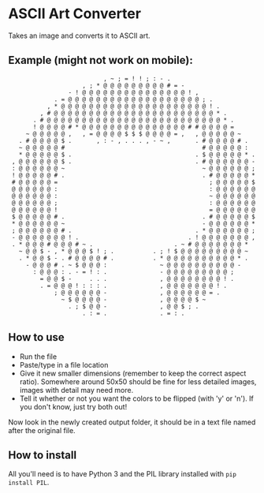 # ASCII Art Converter

Takes an image and converts it to ASCII art.

## Example (might not work on mobile):
```
                           , ~ ; = ! ! ; : - .                        
                     , ; * @ @ @ @ @ @ @ @ @ # = -                    
                 - ! @ @ @ @ @ @ @ @ @ @ @ @ @ @ @ ! ,                
             . = @ @ @ @ @ @ @ @ @ @ @ @ @ @ @ @ @ @ @ ; .            
           , * @ @ @ @ @ @ @ @ @ @ @ @ @ @ @ @ @ @ @ @ @ ! .          
         , # @ @ @ @ @ @ @ @ @ @ @ @ @ @ @ @ @ @ @ @ @ @ @ * .        
       . # @ @ @ @ @ @ @ @ @ @ @ @ @ @ @ @ @ @ @ @ @ @ @ @ @ * .      
       ! @ @ @ @ # * @ @ @ @ @ @ @ @ @ @ @ @ @ @ @ # # @ @ @ @ =      
     ~ @ @ @ @ @ ,   , = @ @ @ @ $ $ $ @ @ @ @ = ,   , @ @ @ @ @ ~    
   . # @ @ @ @ $ .       , : - , . . . , - ~ ,       . # @ @ @ @ # .  
   ~ @ @ @ @ @ #                                       # @ @ @ @ @ :  
   * @ @ @ @ @ $ .                                   . $ @ @ @ @ @ * .
 , @ @ @ @ @ @ $ .                                   . # @ @ @ @ @ @ -
 : @ @ @ @ @ @ ~                                       ~ @ @ @ @ @ @ ;
 ! @ @ @ @ @ # .                                       . # @ @ @ @ @ *
 # @ @ @ @ @ =                                           ; @ @ @ @ @ $
 @ @ @ @ @ @ :                                           : @ @ @ @ @ @
 @ @ @ @ @ @ :                                           ~ @ @ @ @ @ @
 @ @ @ @ @ @ ;                                           : @ @ @ @ @ @
 @ @ @ @ @ @ !                                           = @ @ @ @ @ @
 $ @ @ @ @ @ # .                                       . # @ @ @ @ @ $
 * @ @ @ @ @ @ ~                                       - @ @ @ @ @ @ *
 ; @ @ @ @ @ @ # .                                   . * @ @ @ @ @ @ ;
 - @ @ @ @ @ @ @ ! .                               . ! @ @ @ @ @ @ @ ,
 . * @ @ @ # @ @ @ # ~ .                       . ~ # @ @ @ @ @ @ @ *  
   ~ @ @ $ - , * @ @ @ $ ! ; .           . ; ! $ @ @ @ @ @ @ @ @ @ ~  
   . * @ @ $ - . # @ @ @ @ # .           . * @ @ @ @ @ @ @ @ @ @ * .  
     - @ @ @ # . ~ $ @ @ @ :               ~ @ @ @ @ @ @ @ @ @ @ -    
       : @ @ @ : . - = ! : .               - @ @ @ @ @ @ @ @ @ ;      
         = @ @ $ -     . . .               , @ @ @ @ @ @ @ @ ! .      
         . = @ @ @ ! : : : .               , @ @ @ @ @ @ @ ! .        
             ; @ @ @ @ @ @ -               , @ @ @ @ @ @ = .          
               ~ $ @ @ @ @ -               , @ @ @ @ $ ~              
                 . ; $ @ @ -               , @ @ $ ; .                
                     . : = .               . = : .                    
```
## How to use

- Run the file
- Paste/type in a file location
- Give it new smaller dimensions (remember to keep the correct aspect ratio). Somewhere around 50x50 should be fine for less detailed images, images with detail may need more.
- Tell it whether or not you want the colors to be flipped (with 'y' or 'n'). If you don't know, just try both out!

Now look in the newly created output folder, it should be in a text file named after the original file.

## How to install

All you'll need is to have Python 3 and the PIL library installed with ```pip install PIL```. 
